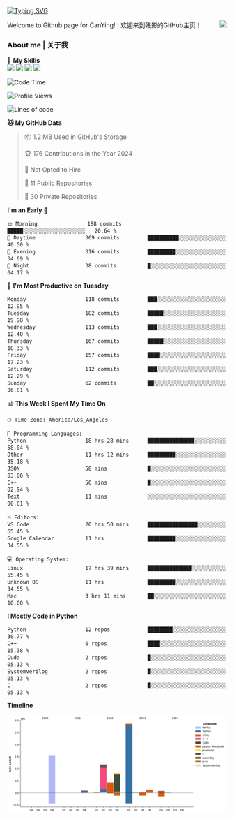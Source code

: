 [![Typing SVG](https://readme-typing-svg.herokuapp.com?size=25&duration=3500&color=00FFFF&vCenter=true&width=250&height=40&lines=Hi+Welcome+%F0%9F%91%8B%F0%9F%8F%BB;I'm+CanYing|残影)](https://git.io/typing-svg)

<a href="#">
  <img align="right" src="https://github-readme-stats.vercel.app/api?username=CanYing0913&count_private=true&rank_icon=github&show_icons=true&bg_color=15,f2f7fd,E0EAFC&" />
</a>

Welcome to Github page for CanYing! | 欢迎来到残影的GitHub主页！

### About me | 关于我

🌟 **My Skills**  
![](https://img.shields.io/badge/-C-A8B9CC?style=flat-square&logo=C&logoColor=fff)
![](https://img.shields.io/badge/-C++-00599C?style=flat-square&logo=Cpp&logoColor=fff)
![](https://img.shields.io/badge/-Python-3776AB?style=flat-square&logo=Python&logoColor=fff)
![](https://img.shields.io/badge/-Linux-000000?style=flat-square&logo=Linux&logoColor=fff)

<!--START_SECTION:waka-->
![Code Time](http://img.shields.io/badge/Code%20Time-210%20hrs%2012%20mins-blue)

![Profile Views](http://img.shields.io/badge/Profile%20Views-1-blue)

![Lines of code](https://img.shields.io/badge/From%20Hello%20World%20I%27ve%20Written-7.1%20million%20lines%20of%20code-blue)

**🐱 My GitHub Data** 

> 📦 1.2 MB Used in GitHub's Storage 
 > 
> 🏆 176 Contributions in the Year 2024
 > 
> 🚫 Not Opted to Hire
 > 
> 📜 11 Public Repositories 
 > 
> 🔑 30 Private Repositories 
 > 
**I'm an Early 🐤** 

```text
🌞 Morning                188 commits         █████░░░░░░░░░░░░░░░░░░░░   20.64 % 
🌆 Daytime                369 commits         ██████████░░░░░░░░░░░░░░░   40.50 % 
🌃 Evening                316 commits         █████████░░░░░░░░░░░░░░░░   34.69 % 
🌙 Night                  38 commits          █░░░░░░░░░░░░░░░░░░░░░░░░   04.17 % 
```
📅 **I'm Most Productive on Tuesday** 

```text
Monday                   118 commits         ███░░░░░░░░░░░░░░░░░░░░░░   12.95 % 
Tuesday                  182 commits         █████░░░░░░░░░░░░░░░░░░░░   19.98 % 
Wednesday                113 commits         ███░░░░░░░░░░░░░░░░░░░░░░   12.40 % 
Thursday                 167 commits         █████░░░░░░░░░░░░░░░░░░░░   18.33 % 
Friday                   157 commits         ████░░░░░░░░░░░░░░░░░░░░░   17.23 % 
Saturday                 112 commits         ███░░░░░░░░░░░░░░░░░░░░░░   12.29 % 
Sunday                   62 commits          ██░░░░░░░░░░░░░░░░░░░░░░░   06.81 % 
```


📊 **This Week I Spent My Time On** 

```text
🕑︎ Time Zone: America/Los_Angeles

💬 Programming Languages: 
Python                   18 hrs 28 mins      ███████████████░░░░░░░░░░   58.04 % 
Other                    11 hrs 12 mins      █████████░░░░░░░░░░░░░░░░   35.18 % 
JSON                     58 mins             █░░░░░░░░░░░░░░░░░░░░░░░░   03.06 % 
C++                      56 mins             █░░░░░░░░░░░░░░░░░░░░░░░░   02.94 % 
Text                     11 mins             ░░░░░░░░░░░░░░░░░░░░░░░░░   00.61 % 

🔥 Editors: 
VS Code                  20 hrs 50 mins      ████████████████░░░░░░░░░   65.45 % 
Google Calendar          11 hrs              █████████░░░░░░░░░░░░░░░░   34.55 % 

💻 Operating System: 
Linux                    17 hrs 39 mins      ██████████████░░░░░░░░░░░   55.45 % 
Unknown OS               11 hrs              █████████░░░░░░░░░░░░░░░░   34.55 % 
Mac                      3 hrs 11 mins       ██░░░░░░░░░░░░░░░░░░░░░░░   10.00 % 
```

**I Mostly Code in Python** 

```text
Python                   12 repos            ████████░░░░░░░░░░░░░░░░░   30.77 % 
C++                      6 repos             ████░░░░░░░░░░░░░░░░░░░░░   15.38 % 
Cuda                     2 repos             █░░░░░░░░░░░░░░░░░░░░░░░░   05.13 % 
SystemVerilog            2 repos             █░░░░░░░░░░░░░░░░░░░░░░░░   05.13 % 
C                        2 repos             █░░░░░░░░░░░░░░░░░░░░░░░░   05.13 % 
```



**Timeline**

![Lines of Code chart](https://raw.githubusercontent.com/CanYing0913/CanYing0913/master/assets/bar_graph.png)


<!--END_SECTION:waka-->
